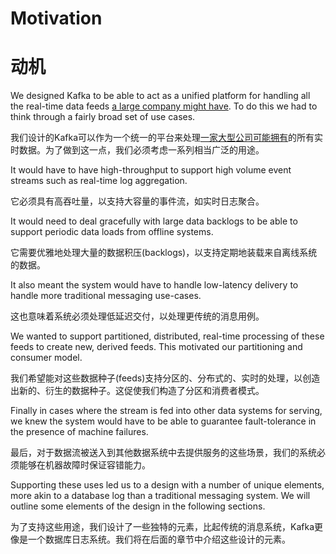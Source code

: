 # Motivation

# 动机

We designed Kafka to be able to act as a unified platform for handling all the real-time data feeds [a large company might have](http://kafka.apache.org/documentation/#introduction). To do this we had to think through a fairly broad set of use cases.

我们设计的Kafka可以作为一个统一的平台来处理[一家大型公司可能拥有](../../introduction.md)的所有实时数据。为了做到这一点，我们必须考虑一系列相当广泛的用途。

It would have to have high-throughput to support high volume event streams such as real-time log aggregation.

它必须具有高吞吐量，以支持大容量的事件流，如实时日志聚合。

It would need to deal gracefully with large data backlogs to be able to support periodic data loads from offline systems.

它需要优雅地处理大量的数据积压(backlogs)，以支持定期地装载来自离线系统的数据。

It also meant the system would have to handle low-latency delivery to handle more traditional messaging use-cases.

这也意味着系统必须处理低延迟交付，以处理更传统的消息用例。

We wanted to support partitioned, distributed, real-time processing of these feeds to create new, derived feeds. This motivated our partitioning and consumer model.

我们希望能对这些数据种子(feeds)支持分区的、分布式的、实时的处理，以创造出新的、衍生的数据种子。这促使我们构造了分区和消费者模式。

Finally in cases where the stream is fed into other data systems for serving, we knew the system would have to be able to guarantee fault-tolerance in the presence of machine failures.

最后，对于数据流被送入到其他数据系统中去提供服务的这些场景，我们的系统必须能够在机器故障时保证容错能力。

Supporting these uses led us to a design with a number of unique elements, more akin to a database log than a traditional messaging system. We will outline some elements of the design in the following sections.

为了支持这些用途，我们设计了一些独特的元素，比起传统的消息系统，Kafka更像是一个数据库日志系统。我们将在后面的章节中介绍这些设计的元素。
